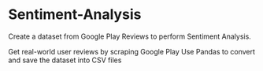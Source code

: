 # Sentiment-Analysis
Create a dataset from Google Play Reviews to perform Sentiment Analysis.

Get real-world user reviews by scraping Google Play
Use Pandas to convert and save the dataset into CSV files
